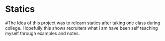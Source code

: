# Statics

#The Idea of this project was to relearn statics after taking one class during college. Hopefully this shows recruiters what I am have been self teaching myself through examples and notes. 
